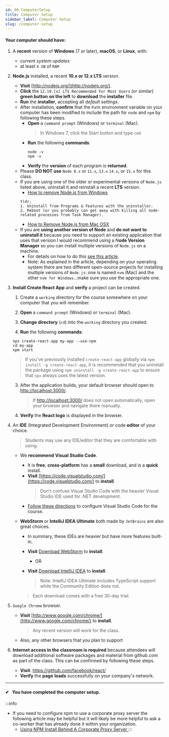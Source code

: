 ```yaml
---
id: 00-ComputerSetup
title: Computer Setup
sidebar_label: Computer Setup
slug: /computer-setup
---
```


#### Your computer should have:

1. A **recent** version of **Windows** (7 or later), **macOS**, or **Linux**, with:
   - _current system updates_
   - at least `4 GB` of `RAM`
2. **Node.js** installed, a recent **10.x or 12.x LTS** version.

   - **Visit** [http://nodejs.org/](http://nodejs.org/).
   - **Click** the `12.19.[x] LTS Recommended For Most Users` (or similar) **green button on the left** to **download** the **installer** file.
   - **Run** the **installer**, accepting all _default_ _settings_.
   - After installation, **confirm** that the `Path` environment variable on your computer has been modified to include the path for `node` and `npm` by following these steps.
     - **Open** a `command prompt` (Windows) or `terminal` (Mac).
       > In Windows 7, click the Start button and type `cmd`
     - **Run** the following **commands**:
       ```shell
       node -v
       npm -v
       ```
     - **Verify** the **version** of each program is **returned**.
   - Please **DO NOT use** `Node 8.x` or `11.x`, `13.x` `14.x`, or `15.x` for this class.
   - If you are using one of the older or experimental versions of `Node.js` listed above, uninstall it and reinstall a recent **LTS** version.
     - [How to remove Node.js from Windows](https://stackoverflow.com/a/20711410/48175)
     ```
     tldr;
     1. Uninstall from Programs & Features with the uninstaller.
     2. Reboot (or you probably can get away with killing all node-related processes from Task Manager).
     ```
     - [How to Remove Node.js from Mac OSX](https://stackabuse.com/how-to-uninstall-node-js-from-mac-osx/)
   - If you are **using another version of Node** and **do not want to uninstall it** because you need to support an existing application that uses that version I would recommend using a N**ode Version Manager** so you can install multiple versions of `Node.js` on a machine.
     - For details on how to do this [see this article](https://www.sitepoint.com/quick-tip-multiple-versions-node-nvm/).
     - Note: As explained in the article, depending on your operating system there are two different open-source projects for installing multiple versions of `Node.js`: one is named `nvm` (Mac) and the other `nvm for Windows`...make sure you use the appropriate one.

3. **Install** **Create React App** and **verify** a project can be created.

   1. Create a `working` directory for the course somewhere on your computer that you will remember.
   2. **Open** a `command prompt` (Windows) or `terminal` (Mac).
   3. **Change directory** (`cd`) into the `working` directory you created.

   4. **Run** the following **commands**:

   ```shell
   npx create-react-app my-app --use-npm
   cd my-app
   npm start
   ```

   <!-- ```shell
   npm i react@16 react-dom@16
   ``` -->

   > If you've previously installed `create-react-app` globally via `npm install -g create-react-app`, it is recommended that you uninstall the package using `npm uninstall -g create-react-app` to ensure that `npx` always uses the latest version.

   3. After the application builds, your default browser should open to [http://localhost:3000/](http://localhost:3000/).

      > If [http://localhost:3000/](http://localhost:3000/) does not open automatically, open your browser and navigate there manually.

   4. **Verify** the **React logo** is displayed in the browser.

4. An **IDE** (Integrated Development Environment) _or_ code **editor** of your choice.

   > Students may use any IDE/editor that they are comfortable with using.

   - We **recommend** **Visual Studio Code**.
     - It is **free**, **cross-platform** has a **small** download, and is a **quick** install.
     - **Visit** [https://code.visualstudio.com/](https://code.visualstudio.com/) to **install**.
       > Don't confuse Visual Studio Code with the heavier Visual Studio IDE used for .NET development.
     - [Follow these directions](./00-VisualStudioCodeSetup.md) to configure Visual Studio Code for the course.
   - **WebStorm** or **IntelliJ IDEA Ultimate** both made by `JetBrains` are also great choices.

     - In summary, these IDEs are heavier but have more features built-in.
     - **Visit** [Download WebStorm](https://www.jetbrains.com/webstorm/download/) to **install**.
       - OR
     - **Visit** [Download IntelliJ IDEA](https://www.jetbrains.com/idea/download/) to **install**.

       > Note: IntelliJ IDEA Ultimate includes TypeScript support while the Community Edition does not.

     > Each download comes with a free 30-day trial.

5. `Google Chrome` browser.
   - **Visit** [http://www.google.com/chrome/](http://www.google.com/chrome/) to **install**.
     > Any recent version will work for the class.
   - Also, any other browsers that you plan to support
6. **Internet access in the classroom is required** because attendees will download additional software packages and material from github.com as part of the class. This can be confirmed by following these steps.
   - **Visit**: https://github.com/facebook/react/
   - **Verify** the **page** **loads** successfully on your company's network.

---

#### &#10004;&nbsp;&nbsp; You have completed the computer setup.

:::info

- If you need to configure npm to use a corporate proxy server the following article may be helpful but it will likely be more helpful to ask a co-worker that has already done it within your organization.
  - [Using NPM Install Behind A Corporate Proxy Server
    ](https://medium.com/@ogbemudiatimothy/using-npm-install-behind-a-corporate-proxy-server-db150c128899)
    :::
